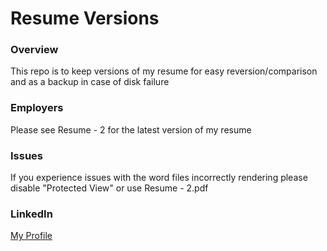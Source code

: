 # Resume Versions

### Overview

This repo is to keep versions of my resume for easy reversion/comparison and as a backup in case of disk failure

### Employers

Please see Resume - 2 for the latest version of my resume

### Issues

If you experience issues with the word files incorrectly rendering please disable "Protected View" or use Resume - 2.pdf

### LinkedIn
[My Profile](https://www.linkedin.com/in/spencershadley)
